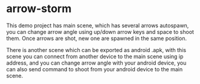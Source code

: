 # arrow-storm
This demo project has main scene, which has several arrows autospawn, you can change arrow angle using up/down arrow keys and space to shoot them. Once arrows are shot, new one are spawned in the same position.

There is another scene which can be exported as android .apk, with this scene you can connect from another device to the main scene using ip address, and you can change arrow angle with your android device, you can also send command to shoot from your android device to the main scene.
